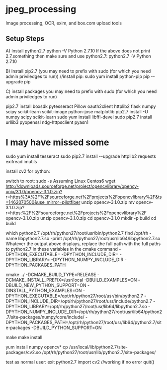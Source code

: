 # jpeg_processing
Image processing, OCR, exim, and box.com upload tools

## Setup Steps
A) Install python2.7
python -V
	Python 2.7.10
If the above does not print 2.7.something then make sure and use python2.7:
python2.7 -V
	Python 2.7.10

B) Install pip2.7 (you may need to prefix with sudo (for which you need admin priviledges to run))
//install pip: sudo yum install python-pip
pip --upgrade pip

C) install packages
you may need to prefix with sudo (for which you need admin priviledges to run)

pip2.7 install boxsdk pytesseract Pillow oauth2client httplib2 flask numpy scipy scikit-learn scikit-image python-jose matplotlib
pip2.7 install -U numpy scipy scikit-learn
sudo yum install libffi-devel
sudo pip2.7 install urllib3 pyopenssl ndg-httpsclient pyasn1
# I may have missed some

sudo yum install tesseract
sudo pip2.7 install --upgrade httplib2 requests exifread imutils

install cv2 for python:

switch to root: sudo -s
Assuming Linux Centos6
wget http://downloads.sourceforge.net/project/opencvlibrary/opencv-unix/3.1.0/opencv-3.1.0.zip?r=https%3A%2F%2Fsourceforge.net%2Fprojects%2Fopencvlibrary%2F&ts=1462070500&use_mirror=pilotfiber
unzip opencv-3.1.0.zip
mv opencv-3.1.0.zip\?r\=https\:%2F%2Fsourceforge.net%2Fprojects%2Fopencvlibrary%2F opencv-3.1.0.zip
unzip opencv-3.1.0.zip 
cd opencv-3.1.0
mkdir -p build
cd build

which python2.7
	/opt/rh/python27/root/usr/bin/python2.7
find /opt/rh -name libpython2.7.so -print
	/opt/rh/python27/root/usr/lib64/libpython2.7.so
Whatever the output above displays, replace the full path with the full paths to python2.7 in these variables in the cmake command
-DPYTHON_EXECUTABLE=
-DPYTHON_INCLUDE_DIR=
-DPYTHON_LIBRARY= 
-DPYTHON_NUMPY_INCLUDE_DIR
-DPYTHON_PACKAGES_PATH

cmake ../ -DCMAKE_BUILD_TYPE=RELEASE -DCMAKE_INSTALL_PREFIX=/usr/local -DBUILD_EXAMPLES=ON -DBUILD_NEW_PYTHON_SUPPORT=ON -DINSTALL_PYTHON_EXAMPLES=ON -DPYTHON_EXECUTABLE=/opt/rh/python27/root/usr/bin/python2.7 -DPYTHON_INCLUDE_DIR=/opt/rh/python27/root/usr/include/python2.7 -DPYTHON_LIBRARY=/opt/rh/python27/root/usr/lib64/libpython2.7.so -DPYTHON_NUMPY_INCLUDE_DIR=/opt/rh/python27/root/usr/lib64/python2.7/site-packages/numpy/core/include/ -DPYTHON_PACKAGES_PATH=/opt/rh/python27/root/usr/lib64/python2.7/site-packages -DBUILD_PYTHON_SUPPORT=ON

make
make install

yum install numpy opencv*
cp /usr/local/lib/python2.7/site-packages/cv2.so /opt/rh/python27/root/usr/lib/python2.7/site-packages/

test as normal user:
exit 
python2.7
import cv2
//working if no error
quit()

